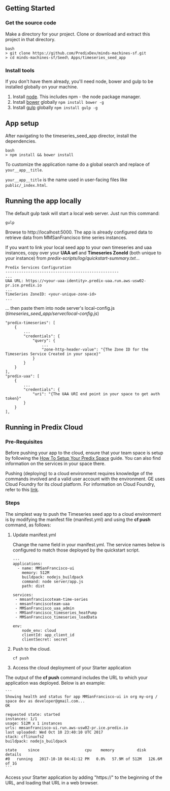## Getting Started

### Get the source code
Make a directory for your project. Clone or download and extract this project in that directory.

```
bash
> git clone https://github.com/PredixDev/minds-machines-sf.git
> cd minds-machines-sf/Seed\ Apps/timeseries_seed_app
```

### Install tools
If you don't have them already, you'll need node, bower and gulp to be installed globally on your machine.  

1. Install [node](https://nodejs.org/en/download/).  This includes npm - the node package manager.  
2. Install [bower](https://bower.io/) globally `npm install bower -g`  
3. Install [gulp](http://gulpjs.com/) globally `npm install gulp -g`  

## App setup

After navigating to the timeseries_seed_app director, install the dependencies.

```
bash
> npm install && bower install
```

To customize the application name do a global search and
replace of `your__app__title`.

`your__app__title` is the name used in user-facing files like `public/_index.html`.

## Running the app locally
The default gulp task will start a local web server.  Just run this command:
```
gulp
```
Browse to http://localhost:5000.
The app is already configured data to retrieve data from MMSanFrancisco time series instances.

If you want to link your local seed app to your own timeseries and uaa instances, copy over your **UAA url** and **Timeseries ZoneId** (both unique to your instance) from *predix-scripts/log/quickstart-summary.txt*...

```
Predix Services Configuration
--------------------------------------------------
...
UAA URL: https://<your-uaa-identity>.predix-uaa.run.aws-usw02-pr.ice.predix.io
...
TimeSeries ZoneID: <your-unique-zone-id>
...
```
... then paste them into node server's local-config.js (*timeseries_seed_app/server/local-config.js*)

```
"predix-timeseries": [
    {
        ...
        "credentials": {
            "query": {
                ...
                "zone-http-header-value": "{The Zone ID for the Timeseries Service Created in your space}"
            }
        }
    }
],
"predix-uaa": [
    {
        ...
        "credentials": {
            "uri": "{The UAA URI end point in your space to get auth token}"
        }
    }
],
```

## Running in Predix Cloud

### Pre-Requisites
Before pushing your app to the cloud, ensure that your team space is setup by following the [How To Setup Your Predix Space](https://github.com/PredixDev/minds-machines-sf/blob/master/How%20To%20Setup%20Your%20Predix%20Space.md) guide. You can also find information on the services in your space there.

Pushing (deploying) to a cloud environment requires knowledge of the commands involved and a valid user account with the environment.  GE uses Cloud Foundry for its cloud platform.  For information on Cloud Foundry, refer to this [link](http://docs.cloudfoundry.org/cf-cli/index.html).


### Steps
The simplest way to push the Timeseries seed app to a cloud environment is by modifying the manifest file (manifest.yml) and using the **cf push** command, as follows:

1. Update manifest.yml

    Change the name field in your manifest.yml.
    The service names below is configured to match those deployed by the quickstart script.
    ```
    ---
    applications:
      - name: MMSanFrancisco-ui
        memory: 512M
        buildpack: nodejs_buildpack
        command: node server/app.js
        path: dist

    services:
     - mmsanfranciscoteam-time-series
     - mmsanfranciscoteam-uaa
     - MMSanFrancisco_uaa_admin
     - MMSanFrancisco_timeseries_heatPump
     - MMSanFrancisco_timeseries_loadData

    env:
        node_env: cloud
        clientId: app_client_id
        clientSecret: secret

    ```

2. Push to the cloud.

    ```
    cf push
    ```

3. Access the cloud deployment of your Starter application

  The output of the **cf push** command includes the URL to which your application was deployed.  Below is an example:

    ```
    Showing health and status for app MMSanFrancisco-ui in org my-org / space dev as developer@gmail.com...
    OK

    requested state: started
    instances: 1/1
    usage: 512M x 1 instances
    urls: mmsanfrancisco-ui.run.aws-usw02-pr.ice.predix.io
    last uploaded: Wed Oct 10 23:40:10 UTC 2017
    stack: cflinuxfs2
    buildpack: nodejs_buildpack

    state     since                    cpu    memory          disk           details
    #0   running   2017-10-10 04:41:12 PM   0.0%   57.9M of 512M   126.6M of 1G
    ```  

  Access your Starter application by adding "https://" to the beginning of the URL, and loading that URL in a web browser.
